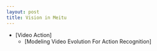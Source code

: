```yaml
---
layout: post
title: Vision in Meitu
---
```


*   [Video Action]
    *   [Modeling Video Evolution For Action Recognition]
